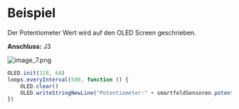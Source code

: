 # Beispiel

Der Potentiometer Wert wird auf den OLED Screen geschrieben.

**Anschluss:** J3

![image_7.png](image_7.png)

````Javascript
OLED.init(128, 64)
loops.everyInterval(500, function () {
    OLED.clear()
    OLED.writeStringNewLine("Potentiometer:" + smartfeldSensoren.potentiometerGibProzent(AnalogPin.P0, AnalogPin.P16))
})
````